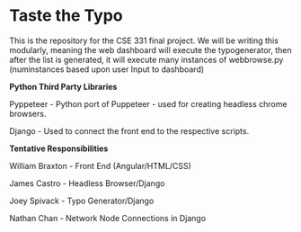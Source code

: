 # Taste the Typo

This is the repository for the CSE 331 final project. We will be writing this modularly, meaning the web dashboard will execute the typogenerator,
then after the list is generated, it will execute many instances of webbrowse.py (numinstances based upon user Input to dashboard)

**Python Third Party Libraries**

Pyppeteer - Python port of Puppeteer - used for creating headless chrome browsers.

Django - Used to connect the front end to the respective scripts.


**Tentative Responsibilities**

William Braxton - Front End (Angular/HTML/CSS)

James Castro - Headless Browser/Django

Joey Spivack - Typo Generator/Django

Nathan Chan - Network Node Connections in Django
